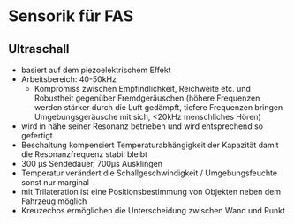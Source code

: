 # Sensorik für FAS

## Ultraschall

- basiert auf dem piezoelektrischem Effekt
- Arbeitsbereich: 40-50kHz
    - Kompromiss zwischen Empfindlichkeit, Reichweite etc. und Robustheit gegenüber Fremdgeräuschen (höhere Frequenzen werden stärker durch die Luft gedämpft, tiefere Frequenzen bringen Umgebungsgeräusche mit sich, <20kHz menschliches Hören)
- wird in nähe seiner Resonanz betrieben und wird entsprechend so gefertigt
- Beschaltung kompensiert Temperaturabhängigkeit der Kapazität damit die Resonanzfrequenz stabil bleibt
- 300 µs Sendedauer, 700µs Ausklingen
- Temperatur verändert die Schallgeschwindigkeit / Umgebungsfeuchte sonst nur marginal
- mit Trilateration ist eine Positionsbestimmung von Objekten neben dem Fahrzeug möglich
- Kreuzechos ermöglichen die Unterscheidung zwischen Wand und Punkt